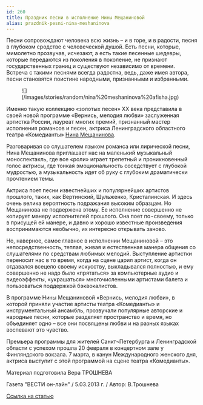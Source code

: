 ```yaml
---
id: 260
title: Праздник песни в исполнение Нины Мещаниновой
alias: prazdnik-pesni-nina-meshaninova
---
```


Песни сопровождают человека всю жизнь – и в горе, и в радости, песня в глубоком сродстве с человеческой душой. Есть песни, которые, мимолетно прозвучав, исчезают, а есть такие песенные шедевры, которые передаются из поколения в поколение, не признают государственных границ и существуют независимо от времени. Встреча с такими песнями всегда радостна, ведь, даже имея автора, песни становятся поистине народными, признанными и избранными.

<figure>
![](/images/stories/random/nina%20meshaninova%20afisha.jpg)
</figure>

Именно такую коллекцию «золотых песен» XX века представила в своей новой программе «Вернись, мелодия любви» заслуженная артистка России, лауреат многих премий, признанный мастер исполнения романсов и песен, актриса Ленинградского областного театра «Комедианты» [Нина Мещанинова](25-mewaninova-nina.html).

Разговаривая со слушателем языком романса или лирической песни, Нина Мещанинова приглашает нас на маленький музыкальный моноспектакль, где все «роли» играет трепетный и проникновенный голос актрисы, где тонкая эмоциональность соседствует с глубокой мудростью, а музыкальность идет об руку с глубоким драматически прочтением темы.

Актриса поет песни известнейших и популярнейших артистов прошлого, таких, как Вертинский, Шульженко, Кристалинская. И здесь очень велика вероятность подражания высоким образцам. Но Мещанинова не подвержена этому. Ее исполнение совершенно не копирует манеру исполнителей прошлого. Она поет по¬своему, только в присущей ей манере, и давно и хорошо известные произведения воспринимаются необычно, их интересно открывать заново.

Но, наверное, самое главное в исполнении Мещаниновой – это непосредственность, теплая, живая и естественная манера общения со слушателями по средствам любимых мелодий. Выступление артистки переносит нас в то время, когда на сцене царил артист, когда он отдавался всецело своему искусству, выкладывался полностью, и ему совершенно не надо было «прятаться» за компьютерные аудио­ и видеоэффекты, «украшаться» многочисленными артистами балета и пользоваться поддержкой бэк­вокалистов.

В программе Нины Мещаниновой «Вернись, мелодия любви», в которой приняли участие артисты театра «Комедианты» и инструментальный ансамбль, прозвучали популярные авторские и народные песни, которые разделяет пространство и время, но объединяет одно – все они посвящены любви и на разных языках воспевают это чувство.

Премьера программы для жителей Санкт¬Петербурга и Ленинградской области с успехом прошла 20 февраля в концертном зале у Финляндского вокзала. 7 марта, в канун Международного женского дня, актриса выступит с этой программой на сцене театра «Комедианты».

Материал подготовила Вера ТРОШНЕВА

Газета "ВЕСТИ он-лайн" / 5.03.2013 г. / Автор: В.Трошнева

[Ссылка на статью](http://www.vesty.spb.ru/apps/novosti/2013/03/05/prazdnik-pesni-v-ispolnenii-niny-meshaninovoj/)

